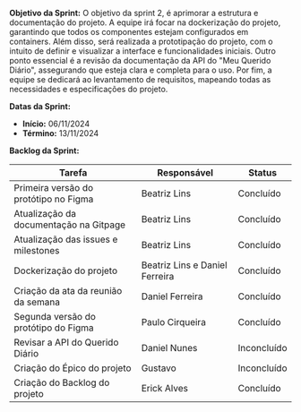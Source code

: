 
**Objetivo da Sprint:**
O objetivo da sprint 2, é aprimorar a estrutura e documentação do projeto. A equipe irá focar na dockerização do projeto, garantindo que todos os componentes estejam configurados em containers. Além disso, será realizada a prototipação do projeto, com o intuito de definir e visualizar a interface e funcionalidades iniciais. Outro ponto essencial é a revisão da documentação da API do "Meu Querido Diário", assegurando que esteja clara e completa para o uso. Por fim, a equipe se dedicará ao levantamento de requisitos, mapeando todas as necessidades e especificações do projeto.

**Datas da Sprint:**

- **Início:** 06/11/2024
- **Término:** 13/11/2024

**Backlog da Sprint:**

| Tarefa | Responsável | Status |
|--------|-------------|-----------------------|
| Primeira versão do protótipo no Figma | Beatriz Lins | Concluído |
| Atualização da documentação na Gitpage | Beatriz Lins | Concluído |
| Atualização das issues e milestones | Beatriz Lins | Concluído |
| Dockerização do projeto | Beatriz Lins e Daniel Ferreira | Concluído |
| Criação da ata da reunião da semana | Daniel Ferreira | Concluído |
| Segunda versão do protótipo do Figma  | Paulo Cirqueira | Concluído |
| Revisar a API do Querido Diário | Daniel Nunes | Inconcluído |
| Criação do Épico do projeto | Gustavo | Inconcluído |
| Criação do Backlog do projeto | Erick Alves | Concluído |


